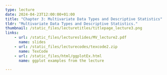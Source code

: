 ```yaml
---
type: lecture
date: 2024-04-23T12:00:00+01:00
title: "Chapter 3: Multivariate Data Types and Descriptive Statistics"
tldr: "Multivariate Data Types and Descriptive Statistics."
thumbnail: /static_files/lecturetitles/titlepage_lecture3.png
links:     
    - url: /static_files/lectureslides/MV_lecture2.pdf
      name: slides
    - url: /static_files/lecturecodes/texcode2.zip
      name: TexCode
    - url: /static_files/html/ggplotEx.html
      name: ggplot examples from the lecture

---
```

